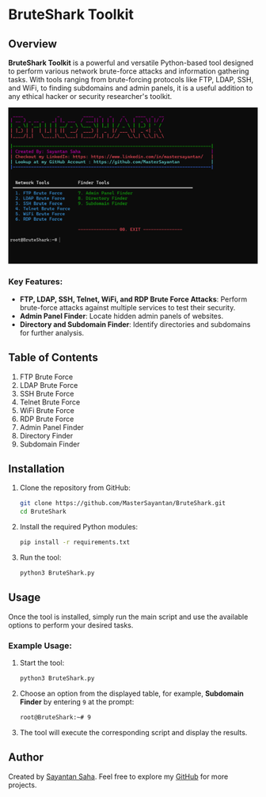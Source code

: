 # BruteShark Toolkit

## Overview
**BruteShark Toolkit** is a powerful and versatile Python-based tool designed to perform various network brute-force attacks and information gathering tasks. With tools ranging from brute-forcing protocols like FTP, LDAP, SSH, and WiFi, to finding subdomains and admin panels, it is a useful addition to any ethical hacker or security researcher's toolkit.

![image](https://github.com/MasterSayantan/BruteShark/blob/main/example.png)

### Key Features:
- **FTP, LDAP, SSH, Telnet, WiFi, and RDP Brute Force Attacks**: Perform brute-force attacks against multiple services to test their security.
- **Admin Panel Finder**: Locate hidden admin panels of websites.
- **Directory and Subdomain Finder**: Identify directories and subdomains for further analysis.

## Table of Contents
1. FTP Brute Force
2. LDAP Brute Force
3. SSH Brute Force
4. Telnet Brute Force
5. WiFi Brute Force
6. RDP Brute Force
7. Admin Panel Finder
8. Directory Finder
9. Subdomain Finder

## Installation

1. Clone the repository from GitHub:
    ```bash
    git clone https://github.com/MasterSayantan/BruteShark.git
    cd BruteShark
    ```

2. Install the required Python modules:
    ```bash
    pip install -r requirements.txt
    ```

3. Run the tool:
    ```bash
    python3 BruteShark.py
    ```

## Usage
Once the tool is installed, simply run the main script and use the available options to perform your desired tasks.

### Example Usage:
1. Start the tool:
    ```bash
    python3 BruteShark.py
    ```

2. Choose an option from the displayed table, for example, **Subdomain Finder** by entering `9` at the prompt:
    ```bash
    root@BruteShark:~# 9
    ```

3. The tool will execute the corresponding script and display the results.

## Author
Created by [Sayantan Saha](https://www.linkedin.com/in/mastersayantan/). Feel free to explore my [GitHub](https://github.com/MasterSayantan) for more projects.
